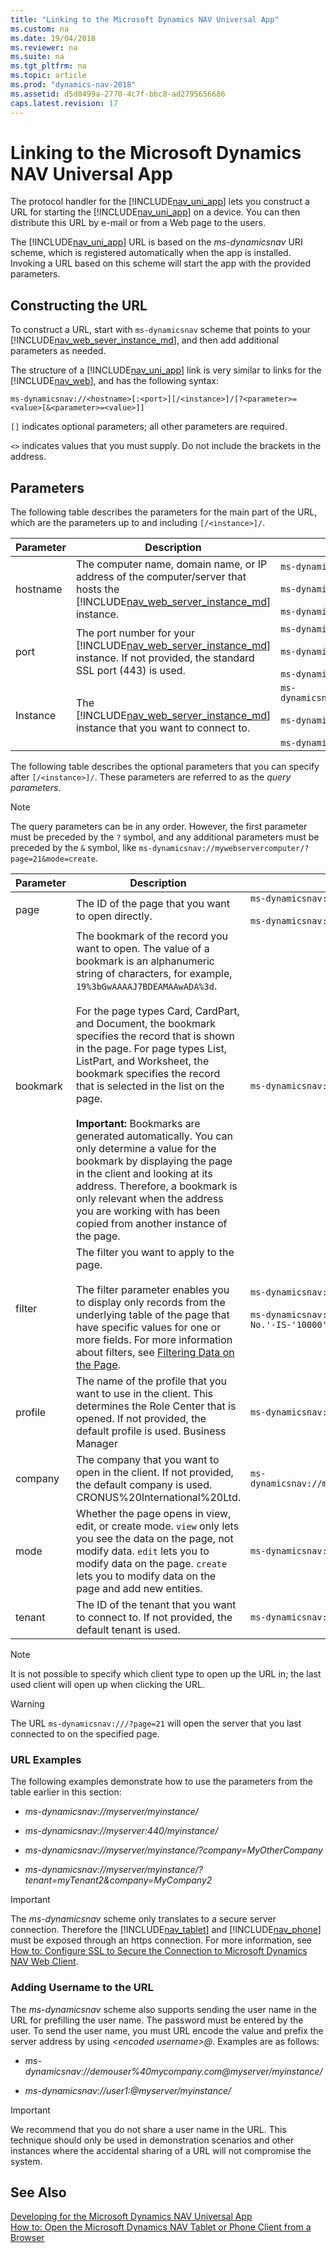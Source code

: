 ```yaml
---
title: "Linking to the Microsoft Dynamics NAV Universal App"
ms.custom: na
ms.date: 19/04/2018
ms.reviewer: na
ms.suite: na
ms.tgt_pltfrm: na
ms.topic: article
ms.prod: "dynamics-nav-2018"
ms.assetid: d5d0499a-2770-4c7f-bbc8-ad2795656686
caps.latest.revision: 17
---
```

# Linking to the Microsoft Dynamics NAV Universal App
The protocol handler for the [!INCLUDE[nav_uni_app](includes/nav_uni_app_md.md)] lets you construct a URL for starting the [!INCLUDE[nav_uni_app](includes/nav_uni_app_md.md)] on a device. You can then distribute this URL by e-mail or from a Web page to the users.  

The [!INCLUDE[nav_uni_app](includes/nav_uni_app_md.md)] URL is based on the *ms-dynamicsnav* URI scheme, which is registered automatically when the app is installed. Invoking a URL based on this scheme will start the app with the provided parameters.   
  
## Constructing the URL  
To construct a URL, start with `ms-dynamicsnav` scheme that points to your [!INCLUDE[nav_web_sever_instance_md](includes/nav_web_server_instance_md.md)], and then add additional parameters as needed.

  
The structure of a [!INCLUDE[nav_uni_app](includes/nav_uni_app_md.md)] link is very similar to links for the [!INCLUDE[nav_web](includes/nav_web_md.md)], and has the following syntax:  

```
ms-dynamicsnav://<hostname>[:<port>][/<instance>]/[?<parameter>=<value>[&<parameter>=<value>]]
```

`[]` indicates optional parameters; all other parameters are required.

`<>` indicates values that you must supply. Do not include the brackets in the address.


## Parameters
The following table describes the parameters for the main part of the URL, which are the parameters up to and including `[/<instance>]/`.

|Parameter|Description| Example |
|---------|-----------|---------|  
|hostname|The computer name, domain name, or IP address of the computer/server that hosts the [!INCLUDE[nav_web_server_instance_md](includes/nav_web_server_instance_md.md)] instance.| `ms-dynamicsnav://mywebservercomputer/`<br /><br />`ms-dynamicsnav://www.cronus.com/`<br /><br />`ms-dynamicsnav://192.168.0.254/`| 
|port|The port number for your [!INCLUDE[nav_web_server_instance_md](includes/nav_web_server_instance_md.md)] instance. If not provided, the standard SSL port \(443\) is used.| `ms-dynamicsnav://mywebservercomputer:80/`<br /><br />`ms-dynamicsnav://www.cronus.com:80/`<br /><br />`ms-dynamicsnav://192.168.0.254:80/` |
|Instance|The [!INCLUDE[nav_web_server_instance_md](includes/nav_web_server_instance_md.md)] instance that you want to connect to.| `ms-dynamicsnav://mywebservercomputer:80/dynamicsnav110/`<br /><br />`ms-dynamicsnav://www.cronus.com:80/dynamicsnav110/`<br /><br />`ms-dynamicsnav://192.168.0.254:80/dynamicsnav110/`|

The following table describes the optional parameters that you can specify after `[/<instance>]/`. These parameters are referred to as the *query parameters*.

> [!NOTE]
> The query parameters can be in any order. However, the first parameter must be preceded by the `?` symbol, and any additional parameters must be preceded by the `&` symbol, like `ms-dynamicsnav://mywebservercomputer/?page=21&mode=create`.

|Parameter|Description| Example |
|---------|-----------|---------|  
|page	|The ID of the page that you want to open directly.|`ms-dynamicsnav://mywebservercomputer:80/dynamicsnav110/?page=21`<br /><br />`ms-dynamicsnav://www.cronus.com/?page=21`|
|bookmark|	The bookmark of the record you want to open. The value of a bookmark is an alphanumeric string of characters, for example, `19%3bGwAAAAJ7BDEAMAAwADA%3d`.<br /><br /> For the page types Card, CardPart, and Document, the bookmark specifies the record that is shown in the page. For page types List, ListPart, and Worksheet, the bookmark specifies the record that is selected in the list on the page.<br /><br /> **Important:**  Bookmarks are generated automatically. You can only determine a value for the bookmark by displaying the page in the client and looking at its address. Therefore, a bookmark is only relevant when the address you are working with has been copied from another instance of the page.|`ms-dynamicsnav://mywebservercomputer/?bookmark=19%3bGwAAAAJ7BDEAMAAwADA%3d`|
|filter	|The filter you want to apply to the page.<br /><br />The filter parameter enables you to display only records from the underlying table of the page that have specific values for one or more fields.	For more information about filters, see [Filtering Data on the Page](devenv-web-client-urls.md#Filtering).|`ms-dynamicsnav://mywebservercomputer/?page9305&filter='No.'%20IS%20'1001'`<br /><br />`ms-dynamicsnav://mywebservercomputer/?page9305&filter='Sell-to-Customer-No.'-IS-'10000'-AND-'Location-Code'-IS-'BLUE'`|
|profile|The name of the profile that you want to use in the client. This determines the Role Center that is opened. If not provided, the default profile is used. Business Manager	|`ms-dynamicsnav://mywebservercomputer/?profile=BUSINESS%20%MANAGER`|
|company|The company that you want to open in the client. If not provided, the default company is used. CRONUS%20International%20Ltd.|`ms-dynamicsnav://mywebservercomputer/?'company=CRONUS%20International%20Ltd.'`|
|mode|Whether the page opens in view, edit, or create mode. `view` only lets you see the data on the page, not modify data. `edit` lets you to modify data on the page. `create` lets you to modify data on the page and add new entities. |`ms-dynamicsnav://mywebservercomputer/?page=21&mode=create`|
|tenant	|The ID of the tenant that you want to connect to. If not provided, the default tenant is used.|`ms-dynamicsnav://mywebservercomputer/?tenant=mytenant2-1`|
  
> [!NOTE]  
>  It is not possible to specify which client type to open up the URL in; the last used client will open up when clicking the URL.  
  
> [!WARNING]  
>  The URL `ms-dynamicsnav:///?page=21` will open the server that you last connected to on the specified page.  
  
### URL Examples  
 The following examples demonstrate how to use the parameters from the table earlier in this section:  
  
-   *ms-dynamicsnav://myserver/myinstance/*  
  
-   *ms-dynamicsnav://myserver:440/myinstance/*  
  
-   *ms-dynamicsnav://myserver/myinstance/?company=MyOtherCompany*  
  
-   *ms-dynamicsnav://myserver/myinstance/?tenant=myTenant2&company=MyCompany2*  
  
> [!IMPORTANT]  
>  The *ms-dynamicsnav* scheme only translates to a secure server connection. Therefore the [!INCLUDE[nav_tablet](includes/nav_tablet_md.md)] and [!INCLUDE[nav_phone](includes/nav_phone_md.md)] must be exposed through an https connection. For more information, see [How to: Configure SSL to Secure the Connection to Microsoft Dynamics NAV Web Client](How-to--Configure-SSL-to-Secure-the-Connection-to-Microsoft-Dynamics-NAV-Web-Client.md).  
  
### Adding Username to the URL  
 The *ms-dynamicsnav* scheme also supports sending the user name in the URL for prefilling the user name. The password must be entered by the user. To send the user name, you must URL encode the value and prefix the server address by using *\<encoded username>@*. Examples are as follows:  
  
-   *ms-dynamicsnav://demouser%40mycompany.com@myserver/myinstance/*  
  
-   *ms-dynamicsnav://user1:@myserver/myinstance/*  
  
> [!IMPORTANT]  
>  We recommend that you do not share a user name in the URL. This technique should only be used in demonstration scenarios and other instances where the accidental sharing of a URL will not compromise the system.  
  
## See Also  
[Developing for the Microsoft Dynamics NAV Universal App](Developing-for-the-Microsoft-Dynamics-NAV-Universal-App.md)   
[How to: Open the Microsoft Dynamics NAV Tablet or Phone Client from a Browser](How-to--Open-the-Microsoft-Dynamics-NAV-Tablet-or-Phone-Client-from-a-Browser.md)